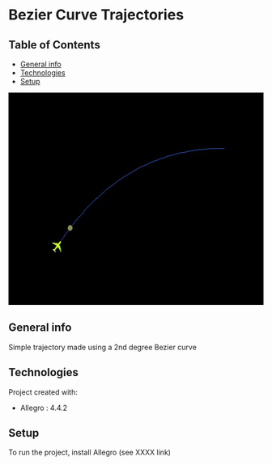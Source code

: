 
# Bezier Curve Trajectories

## Table of Contents
* [General info](#general-info)
* [Technologies](#technologies)
* [Setup](#setup)

<p align="center">
  <img width="600" height="420" src="https://github.com/Ethress/Small-Adventures/blob/main/C%2B%2B/Bezier%20Curve%20Trajectories/Images/Gif%20Trajectory.gif">
</p>


## General info
Simple trajectory made using a 2nd degree Bezier curve

## Technologies
Project created with:
* Allegro : 4.4.2

## Setup
To run the project, install Allegro (see XXXX link)

